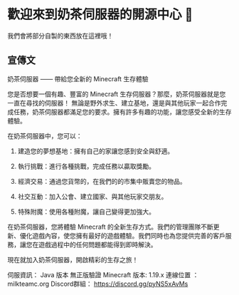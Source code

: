 # 歡迎來到奶茶伺服器的開源中心 👋
我們會將部分自製的東西放在這裡哦！  
## 宣傳文
奶茶伺服器 —— 帶給您全新的 Minecraft 生存體驗

您是否想要一個有趣、豐富的 Minecraft 生存伺服器？那麼，奶茶伺服器就是您一直在尋找的伺服器！
無論是野外求生、建立基地，還是與其他玩家一起合作完成任務，奶茶伺服器都滿足您的要求。擁有許多有趣的功能，讓您感受全新的生存體驗。

在奶茶伺服器中，您可以：

1. 建造您的夢想基地：擁有自己的家讓您感到安全與舒適。

2. 執行挑戰：進行各種挑戰，完成任務以贏取獎勵。

3. 經濟交易：通過您貨幣的，在我們的的市集中販賣您的物品。

4. 社交互動：加入公會、建立國家、與其他玩家交朋友。

5. 特殊附魔：使用各種附魔，讓自己變得更加強大。

在奶茶伺服器，您將體驗 Minecraft 的全新生存方式。我們的管理團隊不斷更新、優化遊戲內容，使您擁有最好的遊戲體驗。我們同時也為您提供完善的客戶服務，讓您在遊戲過程中的任何問題都能得到即時解決。

現在就加入奶茶伺服器，開啟精彩的生存之旅！

伺服資訊：
 Java 版本
無正版驗證
Minecraft 版本: 1.19.x 
連線位置 ： milkteamc.org
Discord群組：
https://discord.gg/pyNS5xAvMs 

